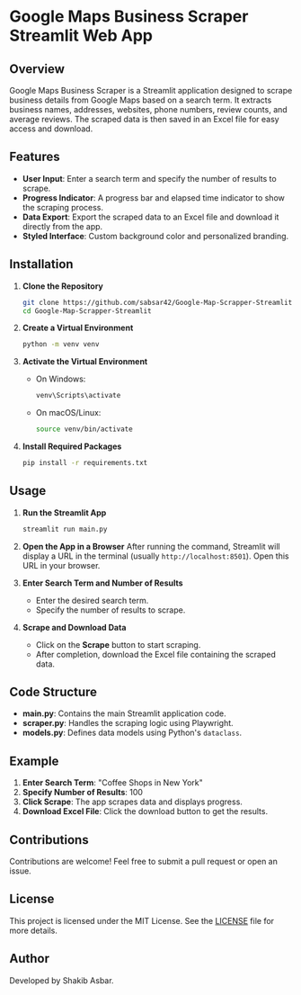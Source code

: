 # Google Maps Business Scraper Streamlit Web App

## Overview

Google Maps Business Scraper is a Streamlit application designed to scrape business details from Google Maps based on a search term. It extracts business names, addresses, websites, phone numbers, review counts, and average reviews. The scraped data is then saved in an Excel file for easy access and download.

## Features

- **User Input**: Enter a search term and specify the number of results to scrape.
- **Progress Indicator**: A progress bar and elapsed time indicator to show the scraping process.
- **Data Export**: Export the scraped data to an Excel file and download it directly from the app.
- **Styled Interface**: Custom background color and personalized branding.

## Installation

1. **Clone the Repository**
    ```sh
    git clone https://github.com/sabsar42/Google-Map-Scrapper-Streamlit.git
    cd Google-Map-Scrapper-Streamlit
    ```

2. **Create a Virtual Environment**
    ```sh
    python -m venv venv
    ```

3. **Activate the Virtual Environment**

    - On Windows:
        ```sh
        venv\Scripts\activate
        ```
    - On macOS/Linux:
        ```sh
        source venv/bin/activate
        ```

4. **Install Required Packages**
    ```sh
    pip install -r requirements.txt
    ```

## Usage

1. **Run the Streamlit App**
    ```sh
    streamlit run main.py
    ```

2. **Open the App in a Browser**
    After running the command, Streamlit will display a URL in the terminal (usually `http://localhost:8501`). Open this URL in your browser.

3. **Enter Search Term and Number of Results**
    - Enter the desired search term.
    - Specify the number of results to scrape.

4. **Scrape and Download Data**
    - Click on the **Scrape** button to start scraping.
    - After completion, download the Excel file containing the scraped data.

## Code Structure

- **main.py**: Contains the main Streamlit application code.
- **scraper.py**: Handles the scraping logic using Playwright.
- **models.py**: Defines data models using Python's `dataclass`.

## Example

1. **Enter Search Term**: "Coffee Shops in New York"
2. **Specify Number of Results**: 100
3. **Click Scrape**: The app scrapes data and displays progress.
4. **Download Excel File**: Click the download button to get the results.

## Contributions

Contributions are welcome! Feel free to submit a pull request or open an issue.

## License

This project is licensed under the MIT License. See the [LICENSE](LICENSE) file for more details.

## Author

Developed by Shakib Asbar.
